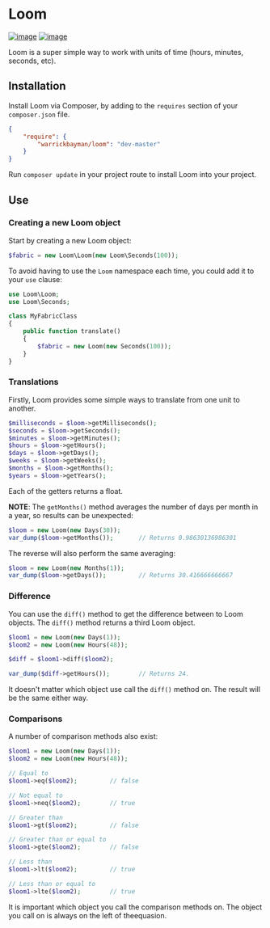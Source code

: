 # Loom

[![image](http://img.shields.io/travis/warrickbayman/Loom.svg?style=flat)](https://travis-ci.org/warrickbayman/Incus)
[![image](http://img.shields.io/badge/license-MIT-blue.svg?style=flat)](http://opensource.org/licenses/mit)

Loom is a super simple way to work with units of time (hours, minutes, seconds, etc).

## Installation
Install Loom via Composer, by adding to the `requires` section of your `composer.json` file.

```json
{
	"require": {
		"warrickbayman/loom": "dev-master"
	}
}
```

Run `composer update` in your project route to install Loom into your project.

## Use

### Creating a new Loom object

Start by creating a new Loom object:

```php
$fabric = new Loom\Loom(new Loom\Seconds(100));
```

To avoid having to use the `Loom` namespace each time, you could add it to your `use` clause:

```php
use Loom\Loom;
use Loom\Seconds;

class MyFabricClass
{
	public function translate()
	{
		$fabric = new Loom(new Seconds(100));
	}
}
```

### Translations

Firstly, Loom provides some simple ways to translate from one unit to another.

```php
$milliseconds = $loom->getMilliseconds();
$seconds = $loom->getSeconds();
$minutes = $loom->getMinutes();
$hours = $loom->getHours();
$days = $loom->getDays();
$weeks = $loom->getWeeks();
$months = $loom->getMonths();
$years = $loom->getYears();
```

Each of the getters returns a float.

__NOTE__: The `getMonths()` method averages the number of days per month in a year, so results can be unexpected:

```php
$loom = new Loom(new Days(30));
var_dump($loom->getMonths());		// Returns 0.98630136986301
```	

The reverse will also perform the same averaging:

```php
$loom = new Loom(new Months(1));
var_dump($loom->getDays());			// Returns 30.416666666667
```


### Difference

You can use the `diff()` method to get the difference between to Loom objects. The `diff()` method returns a third Loom object.

```php
$loom1 = new Loom(new Days(1));
$loom2 = new Loom(new Hours(48));

$diff = $loom1->diff($loom2);

var_dump($diff->getHours());		// Returns 24.
```

It doesn't matter which object use call the `diff()` method on. The result will be the same either way.

### Comparisons

A number of comparison methods also exist:

```php
$loom1 = new Loom(new Days(1));
$loom2 = new Loom(new Hours(48));

// Equal to
$loom1->eq($loom2);			// false

// Not equal to
$loom1->neq($loom2);		// true

// Greater than
$loom1->gt($loom2);			// false

// Greater than or equal to
$loom1->gte($loom2);		// false

// Less than
$loom1->lt($loom2);			// true

// Less than or equal to
$loom1->lte($loom2);		// true
```

It is important which object you call the comparison methods on. The object you call on is always on the left of theequasion.